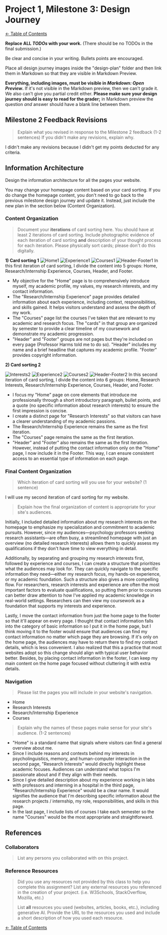 # Project 1, Milestone 3: Design Journey

[← Table of Contents](design-journey.md)


**Replace ALL _TODOs_ with your work.** (There should be no TODOs in the final submission.)

Be clear and concise in your writing. Bullets points are encouraged.

Place all design journey images inside the "design-plan" folder and then link them in Markdown so that they are visible in Markdown Preview.

**Everything, including images, must be visible in _Markdown: Open Preview_.** If it's not visible in the Markdown preview, then we can't grade it. We also can't give you partial credit either. **Please make sure your design journey should is easy to read for the grader;** in Markdown preview the question _and_ answer should have a blank line between them.


## Milestone 2 Feedback Revisions
> Explain what you revised in response to the Milestone 2 feedback (1-2 sentences)
> If you didn't make any revisions, explain why.

I didn't make any revisions because I didn't get my points deducted for any criteria.

## Information Architecture

Design the information architecture for all the pages your website.

You may change your homepage content based on your card sorting. If you do change the homepage content, you don't need to go back to the previous milestone design journey and update it. Instead, just include the new plan in the section below (Content Organization).

### Content Organization
> Document your **iterations** of card sorting here.
> You should have at least 2 iterations of card sorting.
> Include photographic evidence of each iteration of card sorting **and** description of your thought process for each iteration.
> Please physically sort cards; please don't do this digitally.

**1) Card sorting 1**
![Home1](home-1.jpg)
![Experience1](experience-1.jpg)
![Courses1](courses-1.jpg)
![Header-Footer1](header-footer-1.jpg)
In this first iteration of card sorting, I divide the content into 5 groups: Home, Research/Internship Experience, Courses, Header, and Footer.

- My objective for the "Home" page is to comprehensively introduce myself, my academic profile, my values, my research interests, and my contact information.
- The "Research/Internship Experience" page provides detailed information about each experience, including context, responsibilities, and skills gained. It helps visitors understand and assess the depth of my work.
- The "Courses" page list the courses I've taken that are relevant to my academic and research focus. The "cards" in that group are organized by semester to provide a clear timeline of my coursework and demonstrate my academic progression.
- "Header" and "Footer" groups are not pages but they're included on every page (Professor Harms told me to do so). "Header" includes my name and a brief headline that captures my academic profile. "Footer" provides copyright information.

**2) Card sorting 2**

![Interests2](interests-2.jpg)
![Experience2](experience-2.jpg)
![Courses2](courses-2.jpg)
![Header-Footer2](header-footer-2.jpg)
In this second iteration of card sorting, I divide the content into 6 groups: Home, Research Interests, Research/Internship Experience, Courses, Header, and Footer.

- I focus my "Home" page on core elements that introduce me professionally through a short introductory paragraph, bullet points, and a quote (no specific information about research interests) to ensure the first impression is concise.
- I create a distinct page for "Research Interests" so that visitors can have a clearer understanding of my academic passions.
- The Research/Internship Experience remains the same as the first iteration.
- The "Courses" page remains the same as the first iteration.
- "Header" and "Footer" also remains the same as the first iteration. However, instead of putting the contact information only on the "Home" page, I now include it in the Footer. This way, I can ensure consistent access to an essential type of information on each page.

### Final Content Organization
> Which iteration of card sorting will you use for your website? (1 sentence)

I will use my second iteration of card sorting for my website.

> Explain how the final organization of content is appropriate for your site's audiences.

Initially, I included detailed information about my research interests on the homepage to emphasize my specialization and commitment to academic pursuits. However, since my audiences—psychology professors seeking research assistants—are often busy, a streamlined homepage with just an overview (no detailed research interests) allows them to quickly assess my qualifications if they don't have time to view everything in detail.

Additionally, by separating and grouping my research interests first, followed by experience and courses, I can create a structure that prioritizes what the audiences may look for. They can quickly navigate to the specific information they need—either my research focus, my hands-on experience, or my academic foundation. Such a structure also gives a more compelling flow. For researchers, research interests and experience are often the most important factors to evaluate qualifications, so putting them prior to courses can better draw attention to how I've applied my academic knowledge in real-world settings. Researchers can then view my coursework as a foundation that supports my interests and experience.

Lastly, I move the contact information from just the home page to the footer so that it'll appear on every page. I thought that contact information falls into the category of basic information so I put it in the home page, but I think moving it to the footer would ensure that audiences can find my contact information no matter which page they are browsing. If it's only on the home page, the audiences may have to return there to find my contact details, which is less convenient. I also realized that this a practice that most websites adopt so this change should align with typical user behavior better. Besides, by placing contact information in the footer, I can keep my main content on the home page focused without cluttering it with extra details.


### Navigation
> Please list the pages you will include in your website's navigation.

- Home
- Research Interests
- Research/Internship Experience
- Courses

> Explain why the names of these pages make sense for your site's audience. (1-2 sentences)

- "Home" is a standard name that signals where visitors can find a general overview about me.
- Since I include reasons and contexts behind my interests in psycholinguistics, memory, and human-computer interaction in the second page, "Research Interests" would directly highlight these academic focuses. Audiences can understand what topics I'm passionate about and if they align with their needs.
- Since I give detailed description about my experience working in labs with professors and interning in a hospital in the third page, "Research/Internship Experience" would be a clear name. It would signifies the audience that I'm describing specific information about the research projects / internship, my role, responsibilities, and skills in this page.
- In the last page, I include lists of courses I take each semester so the name "Courses" would be the most appropriate and straightforward.

## References

### Collaborators
> List any persons you collaborated with on this project.

### Reference Resources
> Did you use any resources not provided by this class to help you complete this assignment?
> List any external resources you referenced in the creation of your project. (i.e. W3Schools, StackOverflow, Mozilla, etc.)
>
> List **all** resources you used (websites, articles, books, etc.), including generative AI.
> Provide the URL to the resources you used and include a short description of how you used each resource.

[← Table of Contents](design-journey.md)
